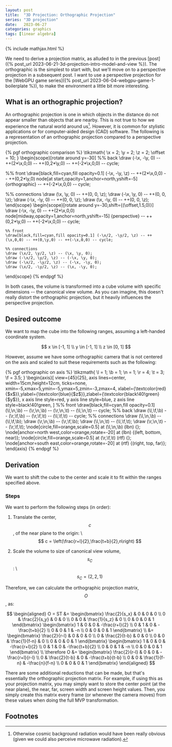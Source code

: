 ```yaml
---
layout: post
title:  "3D Projection: Orthographic Projection"
series: "3D projection"
date:   2023-06-27
categories: graphics
tags: [linear algebra]
---
```


{% include mathjax.html %}

We need to derive a projection matrix, as alluded to in the previous [post]({%
post_url 2023-06-21-3d-projection-intro-model-and-view %}). The orthographic is
the simplest to start with, but we'll move on to a perspective projection in a
subsequent post. I want to use a perspective projection for the [WebGPU game
series]({% post_url 2023-06-04-webgpu-game-1-boilerplate %}), to make the
environment a little bit more interesting.

## What is an orthographic projection?

An orthographic projection is one in which objects in the distance do not appear
smaller than objects that are nearby. This is not true to how we experience the
natural world around us[^1]. However, it is common for stylistic applications or
for computer-aided design (CAD) software. The following is a representation of
an orthographic projection compared to a perspective projection.

<div class="centered margin">
{% pgf orthographic comparison %}
  \tikzmath{
    \x = 2;
    \y = 2;
    \z = 2;
    \offset = 10;
  }
  \begin{scope}[rotate around y=-30]
  %% back
  \draw (-\x, -\y, 0) -- ++(2*\x,0,0) -- ++(0,2*\y,0) -- ++(-2*\x,0,0) -- cycle;

  %% front
  \draw[black,fill=cyan,fill opacity=0.1] (-\x, -\y, \z) -- ++(2*\x,0,0) -- ++(0,2*\y,0) node[at start,opacity=1,anchor=north,yshift=-5] {orthographic} -- ++(-2*\x,0,0) -- cycle;

  %% connections
  \draw (\x, \y, 0) -- ++(0, 0, \z);
  \draw (-\x, \y, 0) -- ++(0, 0, \z);
  \draw (-\x, -\y, 0) -- ++(0, 0, \z);
  \draw (\x, -\y, 0) -- ++(0, 0, \z);
  \end{scope}
  \begin{scope}[rotate around y=-30,shift={(\offset,1.5,0)}]
    \draw (-\x, -\y, 0) -- ++(2*\x,0,0) node[midway,opacity=1,anchor=north,yshift=-15] {perspective} -- ++(0,2*\y,0) -- ++(-2*\x,0,0) -- cycle;

    %% front
    \draw[black,fill=cyan,fill opacity=0.1] (-\x/2, -\y/2, \z) -- ++(\x,0,0) -- ++(0,\y,0) -- ++(-\x,0,0) -- cycle;

    %% connections
    \draw (\x/2, \y/2, \z) -- (\x, \y, 0);
    \draw (-\x/2, \y/2, \z) -- (-\x, \y, 0);
    \draw (-\x/2, -\y/2, \z) -- (-\x, -\y, 0);
    \draw (\x/2, -\y/2, \z) -- (\x, -\y, 0);
  \end{scope}
{% endpgf %}
</div>

In both cases, the volume is transformed into a cube volume with specific
dimensions -- the canonical view volume. As you can imagine, this doesn't really
distort the orthographic projection, but it heavily influences the perspective
projection.

## Desired outcome

We want to map the cube into the following ranges, assuming a left-handed
coordinate system.

$$
  x \in [-1, 1] \\
  y \in [-1, 1] \\
  z \in [0, 1]
$$

However, assume we have some orthographic camera that is not centered on the
axis and scaled to suit these requirements such as the following:

<div class="centered margin">
{% pgf orthographic on axis %}
  \tikzmath{
    \l = 1;
    \b = 1;
    \n = 1;
    \r = 4;
    \t = 3;
    \f = 3.5;
  }
  \begin{axis}[
    view={45}{25},
    axis lines=center,
    width=15cm,height=12cm,
    ticks=none,
    xmin=-5,xmax=5,ymin=-5,ymax=5,zmin=-3,zmax=4,
    xlabel={\textcolor{red}{$x$}},ylabel={\textcolor{blue}{$z$}},zlabel={\textcolor{black!40!green}{$y$}},
    x axis line style=red,
    y axis line style=blue,
    z axis line style=black!40!green,
  ]
  %% front
  \draw[black,fill=cyan,fill opacity=0.1] (\l,\n,\b) -- (\r,\n,\b) -- (\r,\n,\t) -- (\l,\n,\t) -- cycle;
  %% back
  \draw (\l,\f,\b) -- (\r,\f,\b) -- (\r,\f,\t) -- (\l,\f,\t) -- cycle;
  %% connections
  \draw (\l,\n,\b) -- (\l,\f,\b);
  \draw (\r,\n,\b) -- (\r,\f,\b);
  \draw (\l,\n,\t) -- (\l,\f,\t);
  \draw (\r,\n,\t) -- (\r,\f,\t);
  \node[circle,fill=orange,scale=0.5] at (\l,\n,\b) (lbn) {};
  \node[anchor=north west,color=orange,rotate=-20] at (lbn) {(left, bottom, near)};
  \node[circle,fill=orange,scale=0.5] at (\r,\f,\t) (rtf) {};
  \node[anchor=south east,color=orange,rotate=-20] at (rtf) {(right, top, far)};
  \end{axis}
{% endpgf %}
</div>

## Derivation

We want to shift the cube to the center and scale it to fit within the ranges
specified above.

### Steps

We want to perform the following steps (in order):

1. Translate the center, $$c$$, of the near plane to the origin: \\
   $$
   c = \left(\frac{r+l}{2},\frac{t+b}{2},n\right)
   $$

2. Scale the volume to size of canonical view volume, $$s_C$$: \\
   $$
   s_C = (2,2,1)
   $$

Therefore, we can calculate the orthographic projection matrix, $$O$$, as:

$$
\begin{aligned}
O = ST &=
\begin{bmatrix}
  \frac{2}{s_x} & 0 & 0 & 0 \\
  0 & \frac{2}{s_y} & 0 & 0 \\
  0 & 0 & \frac{1}{s_z} & 0 \\
  0 & 0 & 0 & 1
\end{bmatrix}
\begin{bmatrix}
  1 & 0 & 0 & -\frac{r+l}{2} \\
  0 & 1 & 0 & -\frac{t+b}{2} \\
  0 & 0 & 1 & -n \\
  0 & 0 & 0 & 1
\end{bmatrix} \\
&= \begin{bmatrix}
  \frac{2}{r-l} & 0 & 0 & 0 \\
  0 & \frac{2}{t-b} & 0 & 0 \\
  0 & 0 & \frac{1}{f-n} & 0 \\
  0 & 0 & 0 & 1
\end{bmatrix}
\begin{bmatrix}
  1 & 0 & 0 & -\frac{r+l}{2} \\
  0 & 1 & 0 & -\frac{t+b}{2} \\
  0 & 0 & 1 & -n \\
  0 & 0 & 0 & 1
\end{bmatrix} \\
\therefore O &= \begin{bmatrix}
  \frac{2}{r-l} & 0 & 0 & -\frac{r+l}{r-l} \\
  0 & \frac{2}{t-b} & 0 & -\frac{t+b}{t-b} \\
  0 & 0 & \frac{1}{f-n} & -\frac{n}{f-n} \\
  0 & 0 & 0 & 1
\end{bmatrix}
\end{aligned}
$$

There are some additional reductions that can be made, but that's essentially
the orthographic projection matrix. For example, if using this as your
projection matrix, you may simply want to store the center point (at the near
plane), the near, far, screen width and screen height values. Then, you simply
create this matrix every frame (or whenever the camera moves) from these values
when doing the full MVP transformation.

## Footnotes

[^1]: Otherwise cosmic background radiation would have been really obvious (given we could also perceive microwave radiation).

